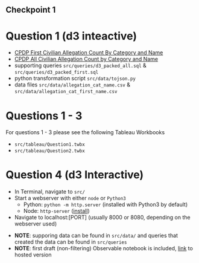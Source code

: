 ## Checkpoint 1

# Question 1 (d3 inteactive)
- [CPDP First Civilian Allegation Count By Category and Name](https://observablehq.com/@blainerothrock/cpdp-first-allegation-by-category-and-name)
- [CPDP All Civilian Allegation Count by Category and Name](https://observablehq.com/@blainerothrock/zoomable-circle-packing)
- supporting queries `src/queries/d3_packed_all.sql` & `src/queries/d3_packed_first.sql`
- python transformation script `src/data/tojson.py`
- data files `src/data/allegation_cat_name.csv` & `src/data/allegation_cat_first_name.csv`

# Questions 1 - 3
For questions 1 - 3 please see the following Tableau Workbooks
- `src/tableau/Question1.twbx`
- `src/tableau/Question2.twbx`

# Question 4 (d3 Interactive)
- In Terminal, navigate to `src/`
- Start a webserver with either `node` or `Python3`
  - Python: `python -m http.server` (installed with Python3 by default)
  - Node: `http-server` ([install](https://www.npmjs.com/package/http-server))
- Navigate to localhost:[PORT] (usually 8000 or 8080, depending on the webserver used)

* **NOTE**: supporing data can be found in `src/data/` and queries that created the data can be found in `src/queries`
* **NOTE**: first draft (non-filtering) Observable notebook is included, [link](https://observablehq.com/@blainerothrock/untitled) to hosted version 
